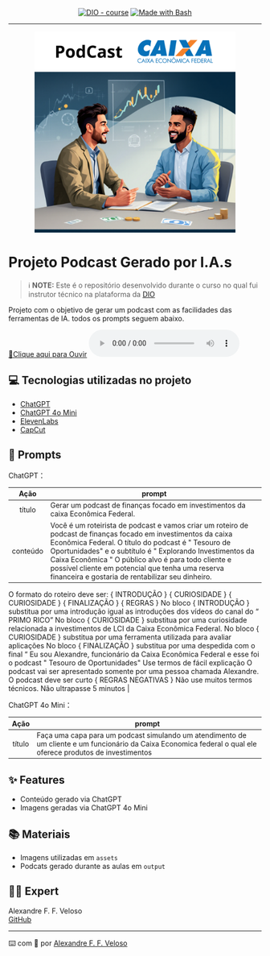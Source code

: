 


<p align="center">
<a href="https://dio.me/"><img src="https://img.shields.io/badge/DIO-Course-28DA77?logo=youtube" alt="DIO - course"></a>
<a href="https://www.gnu.org/software/bash/" title="Go to Bash homepage"><img src="https://img.shields.io/badge/Prompt-Project-blue?logo=gnu-bash&amp;logoColor=white" alt="Made with Bash"></a></p>

-------


<p align="center">
<img 
    src="./assets/PodCast.png"
    width="400"  
/>
</p>

# Projeto Podcast  Gerado por I.A.s


 > ℹ️ **NOTE:** Este é o repositório desenvolvido durante o curso no qual fui instrutor técnico na plataforma da [DIO](https://dio.me)

Projeto com o objetivo de gerar um podcast com as facilidades das ferramentas de IA. todos os prompts
seguem abaixo.

<a href="https://github.com/AFVELOSO13/podcast-prompt/blob/main/output/PodcastEditado.mp3" title="View PodCast now"> 📕Clique aqui para Ouvir</a>
<audio controls>
        <source src="https://github.com/AFVELOSO13/podcast-prompt/blob/main/output/PodcastEditado.mp3?raw=true" type="audio/mp3">
        Seu navegador não suporta a tag de áudio.
    </audio>

## 💻 Tecnologias utilizadas no projeto

- [ChatGPT](https://chat.openai.com/) 
- [ChatGPT 4o Mini](https://chat.openai.com/)
- [ElevenLabs](https://elevenlabs.io/)
- [CapCut](https://www.capcut.com/editor?from_page=landing_page&__action_from=picture_V%C3%ADdeos+profissionais+em+minutos%2C+n%C3%A3o+em+horas.&scenario=custom)

## 🧠 Prompts


ChatGPT：

|   Ação   | prompt                                                                                                                                                                                                                                                                         |
| :------: | ------------------------------------------------------------------------------------------------------------------------------------------------------------------------------------------------------------------------------------------------------------------------------ |
|  título  | Gerar um podcast de finanças focado em investimentos da caixa Econômica Federal.                                                        |
| conteúdo | Você é um roteirista de podcast e vamos criar um roteiro de podcast de finanças focado em investimentos da caixa Econômica Federal. O título do podcast é " Tesouro de Oportunidades" e o subtítulo é " Explorando Investimentos da Caixa Econômica " O público alvo é para todo cliente e possível cliente em potencial que tenha uma reserva financeira e gostaria de rentabilizar seu dinheiro.
O formato do roteiro deve ser:
{ INTRODUÇÃO }
{ CURIOSIDADE }
{ CURIOSIDADE }
{ FINALIZAÇÃO }
{ REGRAS }
No bloco { INTRODUÇÃO } substitua por uma introdução igual as introduções dos vídeos do canal do “ PRIMO RICO”
No bloco { CURIOSIDADE } substitua por uma curiosidade relacionada a investimentos de LCI da Caixa Econômica Federal.
No bloco { CURIOSIDADE } substitua por uma ferramenta utilizada para avaliar aplicações
No bloco { FINALIZAÇÃO } substitua por uma despedida com o final “ Eu sou Alexandre, funcionário da Caixa Econômica Federal e esse foi o podcast " Tesouro de Oportunidades"
Use termos de fácil explicação
O podcast vai ser apresentado somente por uma pessoa chamada Alexandre.
O podcast deve ser curto
{ REGRAS NEGATIVAS }
Não use muitos termos técnicos.
Não ultrapasse 5 minutos |


ChatGPT 4o Mini：

|  Ação  | prompt                                                                                 |
| :----: | -------------------------------------------------------------------------------------- |
| título | Faça uma capa para um podcast simulando um atendimento de um cliente e um funcionário da Caixa Economica federal o qual ele oferece produtos de investimentos |

## ✨ Features

- Conteúdo gerado via ChatGPT
- Imagens geradas via ChatGPT 4o Mini

## 📚 Materiais

- Imagens utilizadas em `assets`
- Podcats gerado durante as aulas em `output`


## 👨‍💻 Expert

 
   Alexandre F. F. Veloso<br>
   <a href="https://github.com/AFVELOSO13">GitHub</a>


---

⌨️ com 💜 por [Alexandre F. F. Veloso](https://github.com/AFVELOSO13)
